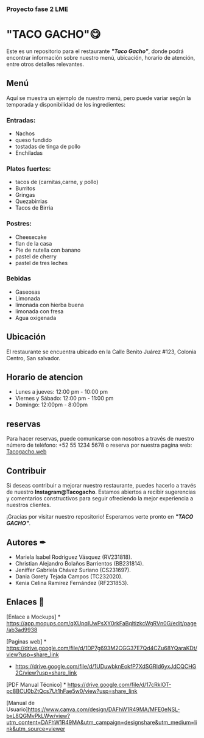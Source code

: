 ### Proyecto fase 2 LME

# "TACO GACHO"😋

Este es un repositorio para el restaurante ***"Taco Gacho"***, donde podrá encontrar información sobre nuestro menú, ubicación, horario de atención, entre otros detalles relevantes.

## Menú
Aquí se muestra un ejemplo de nuestro menú, pero puede variar según la temporada y disponibilidad de los ingredientes:

### Entradas:
* Nachos
* queso fundido
* tostadas de tinga de pollo
* Enchiladas
### Platos fuertes:
* tacos de (carnitas,carne, y pollo)
* Burritos
* Gringas
* Quezabirrias
* Tacos de Birria
### Postres:
* Cheesecake
* flan de la casa
* Pie de nutella con banano
* pastel de cherry
* pastel de tres leches
### Bebidas
* Gaseosas
* Limonada
* limonada con hierba buena
* limonada con fresa
* Agua oxigenada

## Ubicación
El restaurante se encuentra ubicado en la Calle Benito Juárez #123, Colonia Centro, San salvador.

## Horario de atencion
* Lunes a jueves: 12:00 pm - 10:00 pm
* Viernes y Sábado: 12:00 pm - 11:00 pm
* Domingo: 12:00pm - 8:00pm

## reservas
Para hacer reservas, puede comunicarse con nosotros a través de nuestro número de teléfono: +52 55 1234 5678 o reserva por nuestra pagina web: [Tacogacho.web](reserva)

## Contribuir
Si deseas contribuir a mejorar nuestro restaurante, puedes hacerlo a través de nuestro **Instagram@Tacogacho**. Estamos abiertos a recibir sugerencias y comentarios constructivos para seguir ofreciendo la mejor experiencia a nuestros clientes.

¡Gracias por visitar nuestro repositorio! Esperamos verte pronto en ***"TACO GACHO"***.

## Autores ✒
* Mariela Isabel Rodríguez Vásquez (RV231818).
* Christian Alejandro Bolaños Barrientos (BB231814).
* Jeniffer Gabriela Chávez Suriano (CS231697).
* Dania Gorety Tejada Campos (TC232020).
* Kenia Celina Ramírez Fernández (RF231853).

## Enlaces 👀
[Enlace a Mockups] * https://app.moqups.com/qXUpqIUwPsXY0rkFaBqltizkcWgRVn0G/edit/page/ab3ad9938

[Paginas web] * https://drive.google.com/file/d/1DP7g693M2CGG37E7Qd4CZu68YQaraKDt/view?usp=share_link

* https://drive.google.com/file/d/1UDuwbknEokfP7XdSGRId6yxJdCQCHG2C/view?usp=share_link

[PDF Manual Técnico] * https://drive.google.com/file/d/17cRklOT-pc8BCU0bZtQcs7Ut1hFae5w0/view?usp=share_link

[Manual de Usuario]https://www.canva.com/design/DAFhW1R49MA/MFE0eNSL-bxL8QGMvPkLWw/view?utm_content=DAFhW1R49MA&utm_campaign=designshare&utm_medium=link&utm_source=viewer




